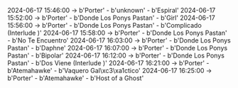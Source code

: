 2024-06-17 15:46:00 -> b'Porter' - b'unknown' - b'Espiral'
2024-06-17 15:52:00 -> b'Porter' - b'Donde Los Ponys Pastan' - b'Girl'
2024-06-17 15:56:00 -> b'Porter' - b'Donde Los Ponys Pastan' - b'Complicado (Interlude )'
2024-06-17 15:58:00 -> b'Porter' - b'Donde Los Ponys Pastan' - b'No Te Encuentro'
2024-06-17 16:03:00 -> b'Porter' - b'Donde Los Ponys Pastan' - b'Daphne'
2024-06-17 16:07:00 -> b'Porter' - b'Donde Los Ponys Pastan' - b'Bipolar'
2024-06-17 16:12:00 -> b'Porter' - b'Donde Los Ponys Pastan' - b'Dos Viene (Interlude )'
2024-06-17 16:21:00 -> b'Porter' - b'Atemahawke' - b'Vaquero Gal\xc3\xa1ctico'
2024-06-17 16:25:00 -> b'Porter' - b'Atemahawke' - b'Host of a Ghost'
